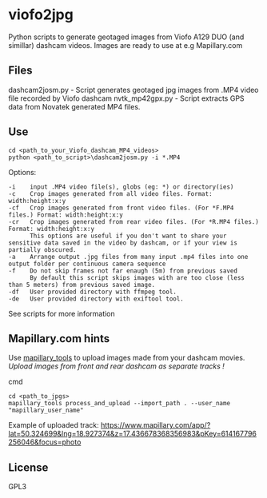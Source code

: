 # viofo2jpg

Python scripts to generate geotaged images from Viofo A129 DUO (and simillar) dashcam videos. Images are ready to use at e.g Mapillary.com


## Files
dashcam2josm.py - Script generates geotaged jpg images from .MP4 video file recorded by Viofo dashcam
nvtk_mp42gpx.py - Script extracts GPS data from Novatek generated MP4 files.


## Use
```
cd <path_to_your_Viofo_dashcam_MP4_videos>
python <path_to_script>\dashcam2josm.py -i *.MP4
```

Options:
```
-i    input .MP4 video file(s), globs (eg: *) or directory(ies)
-c    Crop images generated from all video files. Format: width:height:x:y
-cf   Crop images generated from front video files. (For *F.MP4 files.) Format: width:height:x:y
-cr   Crop images generated from rear video files. (For *R.MP4 files.) Format: width:height:x:y
      This options are useful if you don't want to share your sensitive data saved in the video by dashcam, or if your view is partially obscured.
-a    Arrange output .jpg files from many input .mp4 files into one output folder per continuous camera sequence
-f    Do not skip frames not far enaugh (5m) from previous saved
      By default this script skips images with are too close (less than 5 meters) from previous saved image. 
-df   User provided directory with ffmpeg tool.
-de   User provided directory with exiftool tool.
```

See scripts for more information 

## Mapillary.com hints

Use [mapillary_tools](https://github.com/mapillary/mapillary_tools) to upload images made from your dashcam movies.
*Upload images from front and rear dashcam as separate tracks !*

cmd

```
cd <path_to_jpgs>
mapillary_tools process_and_upload --import_path . --user_name "mapillary_user_name"
```

Example of uploaded track:
https://www.mapillary.com/app/?lat=50.324699&lng=18.927374&z=17.436678368356983&pKey=614167796256046&focus=photo



## License
GPL3 







